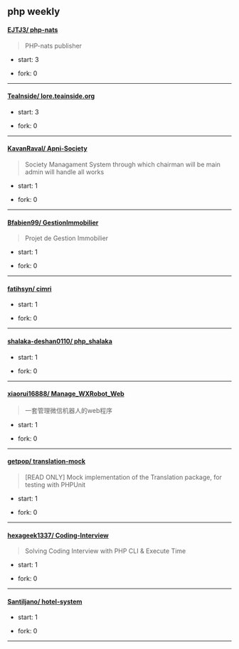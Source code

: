 ## php weekly

#### [EJTJ3/ php-nats](https://github.com/EJTJ3/php-nats)
>  PHP-nats publisher
+ start: 3
+ fork: 0
---
#### [TeaInside/ lore.teainside.org](https://github.com/TeaInside/lore.teainside.org)
>  
+ start: 3
+ fork: 0
---
#### [KavanRaval/ Apni-Society](https://github.com/KavanRaval/Apni-Society)
>  Society Managament System through which chairman will be main admin will handle all works
+ start: 1
+ fork: 0
---
#### [Bfabien99/ GestionImmobilier](https://github.com/Bfabien99/GestionImmobilier)
>  Projet de Gestion Immobilier
+ start: 1
+ fork: 0
---
#### [fatihsyn/ cimri](https://github.com/fatihsyn/cimri)
>  
+ start: 1
+ fork: 0
---
#### [shalaka-deshan0110/ php_shalaka](https://github.com/shalaka-deshan0110/php_shalaka)
>  
+ start: 1
+ fork: 0
---
#### [xiaorui16888/ Manage_WXRobot_Web](https://github.com/xiaorui16888/Manage_WXRobot_Web)
>  一套管理微信机器人的web程序
+ start: 1
+ fork: 0
---
#### [getpop/ translation-mock](https://github.com/getpop/translation-mock)
>  [READ ONLY] Mock implementation of the Translation package, for testing with PHPUnit
+ start: 1
+ fork: 0
---
#### [hexageek1337/ Coding-Interview](https://github.com/hexageek1337/Coding-Interview)
>  Solving Coding Interview with PHP CLI & Execute Time
+ start: 1
+ fork: 0
---
#### [Santiljano/ hotel-system](https://github.com/Santiljano/hotel-system)
>  
+ start: 1
+ fork: 0
---